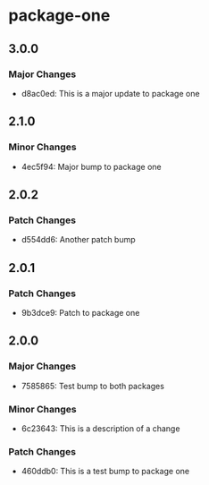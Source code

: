 # package-one

## 3.0.0

### Major Changes

- d8ac0ed: This is a major update to package one

## 2.1.0

### Minor Changes

- 4ec5f94: Major bump to package one

## 2.0.2

### Patch Changes

- d554dd6: Another patch bump

## 2.0.1

### Patch Changes

- 9b3dce9: Patch to package one

## 2.0.0

### Major Changes

- 7585865: Test bump to both packages

### Minor Changes

- 6c23643: This is a description of a change

### Patch Changes

- 460ddb0: This is a test bump to package one
